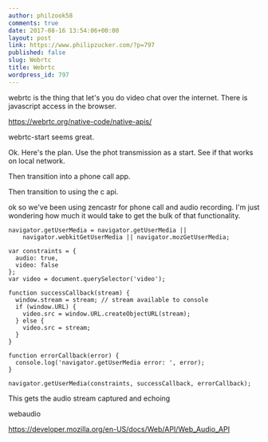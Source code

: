 ```yaml
---
author: philzook58
comments: true
date: 2017-08-16 13:54:06+00:00
layout: post
link: https://www.philipzucker.com/?p=797
published: false
slug: Webrtc
title: Webrtc
wordpress_id: 797
---
```


webrtc is the thing that let's you do video chat over the internet. There is javascript access in the browser.

https://webrtc.org/native-code/native-apis/

webrtc-start seems great.

Ok. Here's the plan. Use the phot transmission as a start. See if that works on local network.

Then transition into a phone call app.

Then transition to using the c api.



ok so we've been using zencastr for phone call and audio recording. I'm just wondering how much it would take to get the bulk of that functionality.



    
    navigator.getUserMedia = navigator.getUserMedia ||
        navigator.webkitGetUserMedia || navigator.mozGetUserMedia;
    
    var constraints = {
      audio: true,
      video: false
    };
    var video = document.querySelector('video');
    
    function successCallback(stream) {
      window.stream = stream; // stream available to console
      if (window.URL) {
        video.src = window.URL.createObjectURL(stream);
      } else {
        video.src = stream;
      }
    }
    
    function errorCallback(error) {
      console.log('navigator.getUserMedia error: ', error);
    }
    
    navigator.getUserMedia(constraints, successCallback, errorCallback);


This gets the audio stream captured and echoing

webaudio

https://developer.mozilla.org/en-US/docs/Web/API/Web_Audio_API
